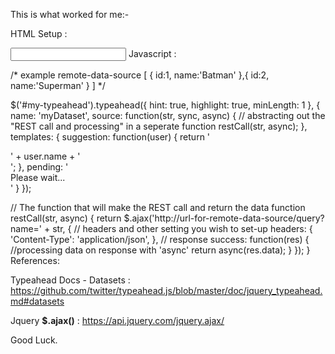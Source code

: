This is what worked for me:-

HTML Setup :

<!-- HTML Setup-->
<input type="text" id="my-typeahead" />
Javascript :

/* 
example remote-data-source
[
  {
    id:1,
    name:'Batman'
  },{
    id:2,
    name:'Superman'
  } 
]
*/

$('#my-typeahead').typeahead({
    hint: true,
    highlight: true,
    minLength: 1
}, {
    name: 'myDataset',
    source: function(str, sync, async) {
        // abstracting out the "REST call and processing" in a seperate function
        restCall(str, async);
    },
    templates: {
        suggestion: function(user) {
            return '<div>' + user.name + '</div>';
        },
        pending: '<div>Please wait...</div>'
    }
});

// The function that will make the REST call and return the data
function restCall(str, async) {
    return $.ajax('http://url-for-remote-data-source/query?name=' + str, {
        // headers and other setting you wish to set-up
        headers: {
            'Content-Type': 'application/json',
        },
        // response
        success: function(res) {
            //processing data on response with 'async'
            return async(res.data);
        }
    });
}
References:

Typeahead Docs - Datasets : https://github.com/twitter/typeahead.js/blob/master/doc/jquery_typeahead.md#datasets

Jquery **$.ajax()** : https://api.jquery.com/jquery.ajax/

Good Luck.
